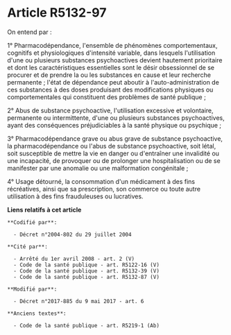 # Article R5132-97

On entend par :

1° Pharmacodépendance, l'ensemble de phénomènes comportementaux, cognitifs et physiologiques d'intensité variable, dans
lesquels l'utilisation d'une ou plusieurs substances psychoactives devient hautement prioritaire et dont les caractéristiques
essentielles sont le désir obsessionnel de se procurer et de prendre la ou les substances en cause et leur recherche
permanente ; l'état de dépendance peut aboutir à l'auto-administration de ces substances à des doses produisant des
modifications physiques ou comportementales qui constituent des problèmes de santé publique ;

2° Abus de substance psychoactive, l'utilisation excessive et volontaire, permanente ou intermittente, d'une ou plusieurs
substances psychoactives, ayant des conséquences préjudiciables à la santé physique ou psychique ;

3° Pharmacodépendance grave ou abus grave de substance psychoactive, la pharmacodépendance ou l'abus de substance
psychoactive, soit létal, soit susceptible de mettre la vie en danger ou d'entraîner une invalidité ou une incapacité, de
provoquer ou de prolonger une hospitalisation ou de se manifester par une anomalie ou une malformation congénitale ;

4° Usage détourné, la consommation d'un médicament à des fins récréatives, ainsi que sa prescription, son commerce ou toute
autre utilisation à des fins frauduleuses ou lucratives.

**Liens relatifs à cet article**

	**Codifié par**:

	  - Décret n°2004-802 du 29 juillet 2004

	**Cité par**:

	  - Arrêté du 1er avril 2008 - art. 2 (V)
	  - Code de la santé publique - art. R5122-16 (V)
	  - Code de la santé publique - art. R5132-39 (V)
	  - Code de la santé publique - art. R5132-87 (V)

	**Modifié par**:

	  - Décret n°2017-885 du 9 mai 2017 - art. 6

	**Anciens textes**:

	  - Code de la santé publique - art. R5219-1 (Ab)
